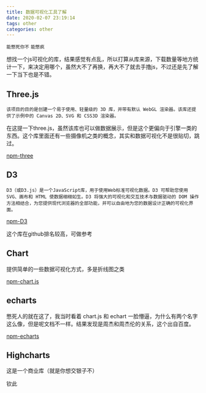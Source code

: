 ```yaml
---
title: 数据可视化工具了解
date: 2020-02-07 23:19:14
tags: other
categories: other
---
```


`能憋死你不`
`能憋疯`


想找一个js可视化的库，结果感觉有点乱，所以打算从库来源，下载数量等地方统计一下，来决定用哪个，虽然大不了再换，再大不了就去手撸js，不过还是先了解一下当下也是不错。

## Three.js

`该项目的目的是创建一个易于使用、轻量级的 3D 库，并带有默认 WebGL 渲染器。该库还提供了示例中的 Canvas 2D、SVG 和 CSS3D 渲染器。`

在这提一下three.js，虽然该库也可以做数据展示，但是这个更偏向于引擎一类的东西。这个库里面还有一些摄像机之类的概念，其实和数据可视化不是很贴切，跳过。

[npm-three](https://www.npmjs.com/package/three)

## D3

`D3（或D3.js）是一个JavaScript库，用于使用Web标准可视化数据。D3 可帮助您使用 SVG、画布和 HTML 使数据栩栩如生。D3 将强大的可视化和交互技术与数据驱动的 DOM 操作方法相结合，为您提供现代浏览器的全部功能，并可以自由地为您的数据设计正确的可视化界面。`

[npm-D3](https://www.npmjs.com/package/d3s)

这个库在github排名较高，可做参考

## Chart

提供简单的一些数据可视化方式，多是折线图之类

[npm-chart.js](https://www.npmjs.com/package/chart.js)

## echarts

憋死人的就在这了，我当时看着 chart.js 和 echart 一脸懵逼，为什么有两个名字这么像，但是呢文档不一样。结果发现是周杰和周杰伦的关系，这个出自百度。

[npm-echarts](https://www.npmjs.com/package/echarts)


## Highcharts 

这是一个商业库（就是你想交银子不）


钦此


